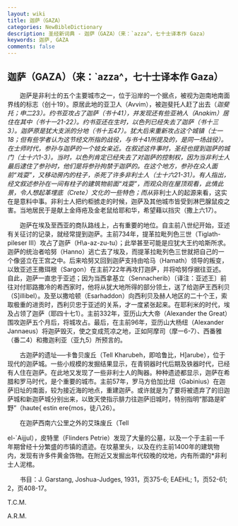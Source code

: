 ```yaml
---
layout: wiki
title: 迦萨（GAZA）
categories: NewBibleDictionary
description: 圣经新词典 - 迦萨（GAZA）（来：`azza^，七十士译本作 Gaza）
keywords: 迦萨, GAZA
comments: false
---
```


## 迦萨（GAZA）（来：`azza^，七十士译本作 Gaza）

　　迦萨是非利士的五个主要城市之一，位于沿岸的一个据点，被视为迦南地南面界线的标志（创十19）。原居此地的亚卫人（Avvim），被迦斐托人赶了出去（*迦斐托；申二23）。约书亚攻占了迦萨（书十41），并发现还有些亚衲人（Anakim）居住在其中（书十一21-22）。约书亚还在生时，以色列已经失去了迦萨（书十三3）。迦萨原是犹大支派的分地（书十五47）。犹大后来重新攻占这个城镇（士一18；但有些学者认为这节经文所指的战役，与书十41所提及的，是同一场战役）。在士师时代，参孙与迦萨的一个妓女亲近。在叙述这件事时，圣经也提到迦萨的城门（士十六1-3）。当时，以色列肯定已经失去了对迦萨的控制权，因为当非利士人最后逮住了参孙时，他们是将参孙拘禁于迦萨的。在这个地方，参孙在众人面前“戏耍”，又移动房内的柱子，杀死了许多非利士人（士十六21-31）。有人指出，经文叙述参孙在一间有柱子的建筑物前面“戏耍”，而观众则在屋顶观看，此情此景，令人想起革埋底（Crete）文化的一些特色；而从*非利士人的起源来看，这实在是意料中事。非利士人把约柜掳走的时候，迦萨及其他城市皆受到淋巴腺鼠疫之害。当地居民于是献上金痔疮及金老鼠给耶和华，希望藉以挡灾（撒上六17）。

　　迦萨在埃及至西亚的商队路线上，占有重要的地位。自主前八世纪开始，亚述有关征讨的记录，就经常提到迦萨。主前734年，提革拉毗列色三世（Tiglath-pileser III）攻占了迦萨（H\a-az-zu-tu）；此举甚至可能是应犹大王约哈斯所求。迦萨的统治者哈努（Hanno）逃亡去了埃及，而提革拉毗列色三世就把自己的一个像竖立在王宫之中。后来哈努又回到迦萨支持由哈马（Hamath）领导的叛变，以致亚述王撒珥根（Sargon）在主前722年再攻打迦萨，并将哈努俘据往亚述。自此，迦萨一直忠于亚述；因为当西拿基立（Sennacherib）〔译注：亚述王〕前往对付耶路撒冷的希西家时，他将从犹大地所得的部分领土，送了给迦萨王西利贝（S]illibel）。及至以撒哈顿（Esarhaddon）向西利贝及赫人地区的二十个王，索取极重的进贡时，西利贝忠于亚述的关系，才一度紧张起来。在耶利米的时代，埃及占领了迦萨（耶四十七1）。主前332年，亚历山大大帝（Alexander the Great）围攻迦萨五个月后，将城攻占。最后，在主前96年，亚历山大杨纽（Alexander Jannaeus）将迦萨毁灭，使之变成荒凉之地，正如阿摩司（摩一6-7）、西番雅（番二4）和撒迦利亚（亚九5）所预言的。

　　古迦萨的遗址──卡鲁贝废丘（Tell Kharubeh，即哈鲁比，H]arube），位于现代的迦萨城。一些小规模的发掘结果显示，在青铜器时代后期及铁器时代，已经有人住在迦萨。在此地又发现了一些非利士人的陶器。种种遗迹都显示，迦萨在希腊和罗马时代，是个重要的城市。主前57年，罗马方伯加比纽（Gabinius）在迦萨旧址的南面，较为接近海的地点，重建迦萨。或许就是为了要将被遗弃了的旧迦萨城和新迦萨城分别出来，以致天使指示腓力往迦萨旧城时，特别指明“那路是旷野”（haute{ estin ere{mos，徒八26）。

　　在迦萨西南六公里之外的艾珠废丘（Tell

el-`Aijjul），皮特里（Flinders Petrie）发现了大量的公墓，以及一个于主前一千年期曾经十分繁盛的巿镇的遗迹。在坟墓里头，以及在约主前1400年的建筑物内，发现有许多件黄金饰物。在附近又发掘出年代较晚的坟地，内有所谓的*非利士人泥棺。

　　书目：J. Garstang, Joshua-Judges, 1931，页375-6; EAEHL; 1，页52-61; 2，页408-17。

T.C.M.

A.R.M.








